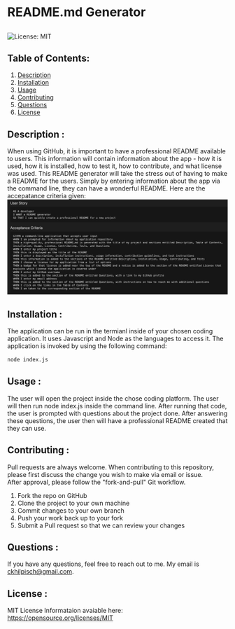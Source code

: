 # README.md Generator
## 
![License: MIT](https://img.shields.io/badge/License-MIT-yellow.svg)

## Table of Contents:
<ol>
<li><a href="#description">Description</a></li>
<li><a href="#installation">Installation</a></li>
<li><a href="#usage">Usage</a></li>
<li><a href="#contributing">Contributing</a></li>
<li><a href="#questions">Questions</a></li>
<li><a href="#license">License</a></li>
</ol>

## Description :
When using GitHub, it is important to have a professional README available to users.  This information will contain information about the app - how it is used, how it is installed, how to test it, how to contribute, and what license was used.   This README generator will take the stress out of having to make a README for the users.   Simply by entering information about the app via the command line, they can have a wonderful README. 
Here are the accepatance criteria given:
![Acceptance Criteria](./assets/require.png)


## Installation :
The application can be run in the termianl inside of your chosen coding application. It uses Javascript and Node as the languages to access it. 
The application is invoked by using the following command:
```bash
node index.js
```

## Usage : 
The user will open the project inside the chose coding platform.  The user will then run node index.js inside the command line.   After running that code, the user is prompted with questions about the project done.   After answering these questions, the user then will have a professional README created that they can use.


## Contributing :
Pull requests are always welcome.  When contributing to this repository, please first discuss the change you wish to make via email or issue.  
After approval, please follow the "fork-and-pull" Git workflow.
<ol>
<li>Fork the repo on GitHub</li>
<li>Clone the project to your own machine</li>
<li>Commit changes to your own branch</li>
<li>Push your work back up to your fork</li>
<li>Submit a Pull request so that we can review your changes</li>
</ol>

## Questions :

If you have any questions, feel free to reach out to me.   My email is ckhilpisch@gmail.com.

## License :

MIT License
Informataion avaiable here: 
https://opensource.org/licenses/MIT





